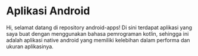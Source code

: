 # Aplikasi Android
Hi, selamat datang di repository android-apps! Di sini terdapat aplikasi yang saya buat dengan menggunakan bahasa pemrograman kotlin, sehingga ini adalah aplikasi native android yang memiliki kelebihan dalam performa dan ukuran aplikasinya.
